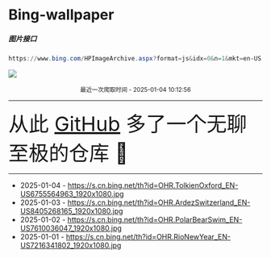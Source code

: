 # Bing-wallpaper

##### 图片接口

```powershell
https://www.bing.com/HPImageArchive.aspx?format=js&idx=0&n=1&mkt=en-US
```

 ![](https://s.cn.bing.net/th?id=OHR.TolkienOxford_EN-US6755564963_1920x1080.jpg)

<p align='center' >
    <small>
        最近一次爬取时间 - 2025-01-04 10:12:56
    </small>
    <br>
    <hr>
    <font size=7>
        <small>
           从此 <a href='https://github.com/'>GitHub</a> 多了一个无聊至极的仓库  🍳
        </small>
    </font>
    <hr>
</p>


- 2025-01-04 - https://s.cn.bing.net/th?id=OHR.TolkienOxford_EN-US6755564963_1920x1080.jpg 
- 2025-01-03 - https://s.cn.bing.net/th?id=OHR.ArdezSwitzerland_EN-US8405268165_1920x1080.jpg 
- 2025-01-02 - https://s.cn.bing.net/th?id=OHR.PolarBearSwim_EN-US7610036047_1920x1080.jpg 
- 2025-01-01 - https://s.cn.bing.net/th?id=OHR.RioNewYear_EN-US7216341802_1920x1080.jpg 
